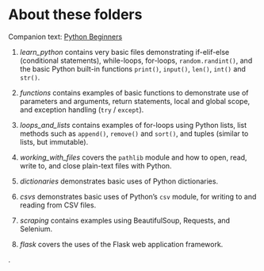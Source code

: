 # About these folders

Companion text: [Python Beginners](https://python-adv-web-apps.readthedocs.io/en/latest/index.html)

1. *learn_python* contains very basic files demonstrating if-elif-else (conditional statements), while-loops, for-loops, `random.randint()`, and the basic Python built-in functions `print()`, `input()`, `len()`, `int()` and `str()`.

2. *functions* contains examples of basic functions to demonstrate use of parameters and arguments, return statements, local and global scope, and exception handling (`try` / `except`).

3. *loops_and_lists* contains examples of for-loops using Python lists, list methods such as `append()`, `remove()` and `sort()`, and tuples (similar to lists, but immutable).

4. *working_with_files* covers the `pathlib` module and how to open, read, write to, and close plain-text files with Python.

5. *dictionaries* demonstrates basic uses of Python dictionaries.

6. *csvs* demonstrates basic uses of Python’s `csv` module, for writing to and reading from CSV files.

7. *scraping* contains examples using BeautifulSoup, Requests, and Selenium.

8. *flask* covers the uses of the Flask web application framework.


.
